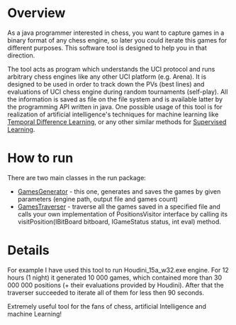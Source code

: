 
# Overview

As a java programmer interested in chess,
you want to capture games in a binary format of any chess engine, so later you could iterate this games for different purposes.
This software tool is designed to help you in that direction.

The tool acts as program which understands the UCI protocol and
runs arbitrary chess engines like any other UCI platform (e.g. Arena).
It is designed to be used in order to track down the PVs (best lines) and evaluations of UCI chess engine
during random tournaments (self-play). All the information is saved as file on the file system
and is available latter by the programming API written in java. One possible usage of this tool is for
realization of artificial intelligence's techniques for machine learning like <a href="https://en.wikipedia.org/wiki/Temporal_difference_learning">Temporal Difference Learning</a>, 
or any other similar methods for <a href="https://en.wikipedia.org/wiki/Supervised_learning">Supervised Learning</a>.

# How to run

There are two main classes in the run package:
- <a href="https://github.com/bagaturchess/Bagatur/tree/master/Sources/UCITracker/src/bagaturchess/ucitracker/run/GamesGenerator.java">GamesGenerator</a> - this one, generates and saves the games by given parameters (engine path, output file and games count)
- <a href="https://github.com/bagaturchess/Bagatur/tree/master/Sources/UCITracker/src/bagaturchess/ucitracker/run/GamesTraverser.java">GamesTraverser</a> - traverse all the games saved in a specified file and calls your own implementation of PositionsVisitor interface
					by calling its visitPosition(IBitBoard bitboard, IGameStatus status, int eval) method.
# Details
For example I have used this tool to run Houdini_15a_w32.exe engine. For 12 hours (1 night) it generated 10 000 games, which
contained more than 30 000 000 positions (+ their evaluations provided by Houdini).
After that the traverser succeeded to iterate all of them for less then 90 seconds.

Extremely useful tool for the fans of chess, artificial Intelligence and machine Learning!

